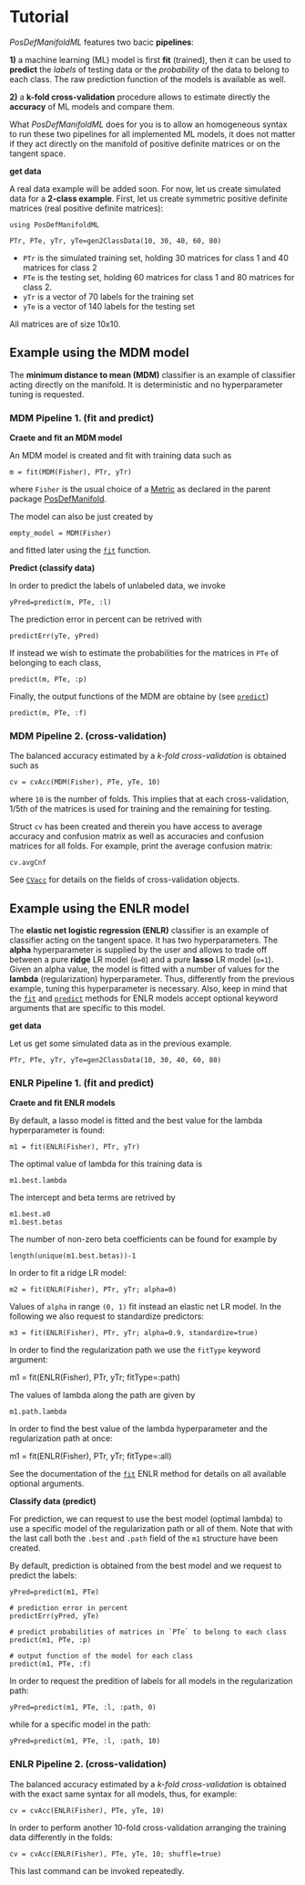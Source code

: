 # Tutorial

*PosDefManifoldML* features two bacic **pipelines**:

**1)** a machine learning (ML) model is first **fit** (trained), then it can be used to **predict** the *labels* of testing data or the *probability* of the data to belong to each class. The raw prediction function of the models is available as well.

**2)** a **k-fold cross-validation** procedure allows to estimate directly the **accuracy** of ML models and compare them.

What *PosDefManifoldML* does for you is to allow an homogeneous syntax to run these two pipelines for all implemented ML models,
it does not matter if they act directly on the manifold of positive definite matrices or on the tangent space.

**get data**

A real data example will be added soon. For now, let us create simulated data for a **2-class example**.
First, let us create symmetric positive definite matrices (real positive definite matrices):

```
using PosDefManifoldML

PTr, PTe, yTr, yTe=gen2ClassData(10, 30, 40, 60, 80)
```

- `PTr` is the simulated training set, holding 30 matrices for class 1 and 40 matrices for class 2
- `PTe` is the testing set, holding 60 matrices for class 1 and 80 matrices for class 2.
- `yTr` is a vector of 70 labels for the training set
- `yTe` is a vector of 140 labels for the testing set

All matrices are of size 10x10.

## Example using the MDM model

The **minimum distance to mean (MDM)** classifier is an example of classifier acting directly on the manifold. It is deterministic and no hyperparameter
tuning is requested.

### MDM Pipeline 1. (fit and predict)

**Craete and fit an MDM model**

An MDM model is created and fit with training data such as

```
m = fit(MDM(Fisher), PTr, yTr)
```

where `Fisher` is the usual choice of a [Metric](https://marco-congedo.github.io/PosDefManifold.jl/dev/MainModule/#Metric::Enumerated-type-1)
as declared in the parent package [PosDefManifold](https://marco-congedo.github.io/PosDefManifold.jl/dev/).

The model can also be just created by

```
empty_model = MDM(Fisher)
```

and fitted later using the [`fit`](@ref) function.


**Predict (classify data)**

In order to predict the labels of unlabeled data, we invoke

```
yPred=predict(m, PTe, :l)
```

The prediction error in percent can be retrived with

```
predictErr(yTe, yPred)
```

If instead we wish to estimate the probabilities for the matrices in `PTe` of belonging to each class,

```
predict(m, PTe, :p)
```

Finally, the output functions of the MDM are obtaine by (see [`predict`](@ref))

```
predict(m, PTe, :f)
```

### MDM Pipeline 2. (cross-validation)

The balanced accuracy estimated by a *k-fold cross-validation* is obtained
such as

```
cv = cvAcc(MDM(Fisher), PTe, yTe, 10)
```

where `10` is the number of folds. This implies that
at each cross-validation, 1/5th of the matrices is used for training and the remaining for testing.

Struct `cv` has been created and therein you have access to average accuracy and confusion matrix as well as accuracies
and confusion matrices for all folds. For example,
print the average confusion matrix:

```
cv.avgCnf
```

See [`CVacc`](@ref) for details on the fields of cross-validation objects.

## Example using the ENLR model

The **elastic net logistic regression (ENLR)** classifier is an example of classifier acting on the tangent space. It has two hyperparameters. The **alpha** hyperparameter is supplied by the user and allows to trade off
between a pure **ridge** LR model (``α=0``) and a pure **lasso** LR model
(``α=1``). Given an alpha value, the model is fitted with a number of values for the **lambda** (regularization)
hyperparameter. Thus, differently from the previous example, tuning this hyperparameter is necessary. Also, keep in mind
that the [`fit`](@ref) and [`predict`](@ref) methods for ENLR models accept optional keyword arguments that are specific to this model.

**get data**

Let us get some simulated data as in the previous example.

```
PTr, PTe, yTr, yTe=gen2ClassData(10, 30, 40, 60, 80)
```

### ENLR Pipeline 1. (fit and predict)

**Craete and fit ENLR models**

By default, a lasso model is fitted and the best value
for the lambda hyperparameter is found:

```
m1 = fit(ENLR(Fisher), PTr, yTr)
```

The optimal value of lambda for this training data is

```
m1.best.lambda
```

The intercept and beta terms are retrived by
```
m1.best.a0
m1.best.betas
```

The number of non-zero beta coefficients can be found for example by

```
length(unique(m1.best.betas))-1
```

In order to fit a ridge LR model:

```
m2 = fit(ENLR(Fisher), PTr, yTr; alpha=0)
```

Values of `alpha` in range ``(0, 1)`` fit instead an elastic net LR model. In the following we also request to standardize predictors:

```
m3 = fit(ENLR(Fisher), PTr, yTr; alpha=0.9, standardize=true)
```

In order to find the regularization path we use the
`fitType` keyword argument:

m1 = fit(ENLR(Fisher), PTr, yTr; fitType=:path)

The values of lambda along the path are given by

```
m1.path.lambda
```

In order to find the best value of the lambda hyperparameter and the regularization path at once:

m1 = fit(ENLR(Fisher), PTr, yTr; fitType=:all)

See the documentation of the [`fit`](@ref) ENLR method for
details on all available optional arguments.


**Classify data (predict)**

For prediction, we can request to use the best model (optimal lambda) to use a specific model of the regularization path or all of them.
Note that with the last call both the `.best` and `.path` field of the `m1` structure have been created.

By default, prediction is obtained from the best model
and we request to predict the labels:

```
yPred=predict(m1, PTe)

# prediction error in percent
predictErr(yPred, yTe)

# predict probabilities of matrices in `PTe` to belong to each class
predict(m1, PTe, :p)

# output function of the model for each class
predict(m1, PTe, :f)
```

In order to request the predition of labels for all models
in the regularization path:

```
yPred=predict(m1, PTe, :l, :path, 0)
```

while for a specific model in the path:

```
yPred=predict(m1, PTe, :l, :path, 10)
```

### ENLR Pipeline 2. (cross-validation)

The balanced accuracy estimated by a *k-fold cross-validation* is obtained with the exact same syntax for all models, thus, for example:

```
cv = cvAcc(ENLR(Fisher), PTe, yTe, 10)
```

In order to perform another 10-fold cross-validation
arranging the training data differently in the folds:

```
cv = cvAcc(ENLR(Fisher), PTe, yTe, 10; shuffle=true)
```

This last command can be invoked repeatedly. 
